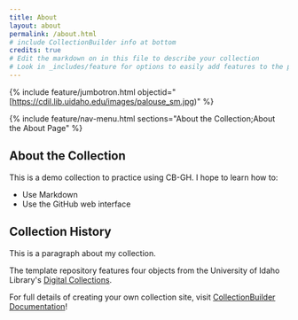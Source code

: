 ```yaml
---
title: About
layout: about
permalink: /about.html
# include CollectionBuilder info at bottom
credits: true
# Edit the markdown on in this file to describe your collection
# Look in _includes/feature for options to easily add features to the page
---
```


{% include feature/jumbotron.html objectid="[https://cdil.lib.uidaho.edu/images/palouse_sm.jpg)" %}

{% include feature/nav-menu.html sections="About the Collection;About the About Page" %}

## About the Collection

This is a demo collection to practice using CB-GH. I hope to learn how to:

- Use Markdown
- Use the GitHub web interface

## Collection History

This is a paragraph about my collection. 

The template repository features four objects from the University of Idaho Library's [Digital Collections](https://www.lib.uidaho.edu/digital). 

For full details of creating your own collection site, visit [CollectionBuilder Documentation](https://collectionbuilder.github.io/cb-docs/)!
